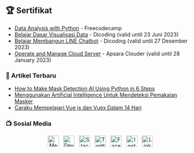 ## :trophy: Sertifikat
- [Data Analysis with Python](https://freecodecamp.org/certification/philippurwoko/data-analysis-with-python-v7) - Freecodecamp
- [Belajar Dasar Visualisasi Data](https://www.dicoding.com/certificates/RVZK48GDEPD5) - Dicoding (valid until 23 Juni 2023)
- [Belajar Membangun LINE Chatbot](https://www.dicoding.com/certificates/2VX3NORW4XYQ) - Dicoding (valid until 27 Desember 2023)
- [Operate and Manage Cloud Server](https://xuecdn2.aliyunedu.net/img_73f8c5b12a599efb0156d2fd1aaf6346.png) - Apsara Clouder (valid until 28 January 2023)

### :newspaper: Artikel Terbaru
- [How to Make Mask Detection AI Using Python in 6 Steps](https://philippurwoko.medium.com/how-to-make-mask-detection-ai-using-python-in-6-steps-157696e84871)
- [Menggunakan Artificial Intelligence Untuk Mendeteksi Pemakaian Masker](https://medium.com/easyread/menggunakan-artificial-intelligence-untuk-mendeteksi-pemakaian-masker-b0564732c4ee)
- [Caraku Mempelajari Vue js dan Vuex Dalam 14 Hari](https://medium.com/easyread/caraku-mempelajari-vue-js-dan-vuex-dalam-14-hari-9b013361af88)

### :tv: Sosial Media 

<p align='center'>
    <a href="https://philippurwoko.medium.com/"><img title="Medium" height="30" src="https://www.flaticon.com/svg/static/icons/svg/2111/2111505.svg"></a>&nbsp;&nbsp;
    <a href="https://dev.to/philippurwoko"><img title="Dev.to Community" height="30" src="https://raw.githubusercontent.com/WaylonWalker/WaylonWalker/main/icon/dev.png"></a>&nbsp;&nbsp;
	<a href="https://stackoverflow.com/users/11811336/philip-purwoko"><img title="Stackoverflow" height="30" src="https://www.flaticon.com/svg/static/icons/svg/2111/2111628.svg"></a>&nbsp;&nbsp;
    <a href="https://twitter.com/PurwokoPhilip"><img title="Twitter" height="30" src="https://github.com/WaylonWalker/WaylonWalker/blob/main/icon/twitter.png?raw=true"></a>&nbsp;&nbsp;
    <a href="https://www.facebook.com/philip.purwoko"><img title="Facebook" height="30" src="https://www.flaticon.com/svg/static/icons/svg/124/124010.svg"></a>&nbsp;&nbsp;
    <a href="https://www.instagram.com/philippurwoko/"><img title="Instagram" height="30" src="https://github.com/WaylonWalker/WaylonWalker/blob/main/icon/instagram.jpg?raw=true"></a>&nbsp;&nbsp;
    <a href="https://www.linkedin.com/in/philip-purwoko-24a635157/"><img title="Linkedin" height="30" src="https://github.com/WaylonWalker/WaylonWalker/blob/main/icon/linkedin.png?raw=true"></a>
</p>

